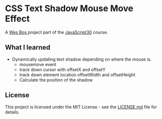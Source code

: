 # CSS Text Shadow Mouse Move Effect

A [Wes Bos ](http://wesbos.com/) project part of the [JavaScript30](https://javascript30.com/) course.

## What I learned

* Dynamically updating text shadow depending on where the mouse is.
  * mousemove event
  * track down cursor with offsetX and offsetY
  * track down element location offsetWidth and offsetHeight
  * Calculate the position of the shadow

## License

This project is licensed under the MIT License - see the [LICENSE.md](LICENSE.md) file for details.
